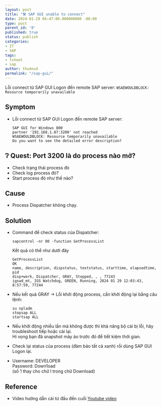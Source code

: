 ```yaml
---
layout: post
title: "🛠 SAP GUI unable to connect"
date: 2024-01-29 04:47:00.000000000 -08:00
type: post
parent_id: '0'
published: true
status: publish
categories:
- IT
- SAP
tags:
- tshoot
- sap
author: thu4nvd
permalink: "/sap-gui/"
---
```


Lỗi connect từ SAP GUI Logon đến remote SAP server:  `WSAEWOULDBLOCK: Resource temporarily unavailable`

## Symptom

- Lỗi connect từ SAP GUI Logon đến remote SAP server:
   ```
   SAP GUI for Windows 800
   partner '192.168.1.87:3200' not reached
   WSAEWOULDBLOCK: Resource temporarily unavailable
   Do you want to see the detailed error description?
  ```

## ❔ Quest:  Port 3200 là do process nào mở?  
- Check trạng thái process đó  
- Check log process đó?  
- Start process đó như thế nào?  


## Cause

- Process Dispatcher không chạy.  

## Solution

-  Command để check status của Dispatcher:  
   ```shell
   sapcontrol -nr 00 -function GetProcessList
   ```

   Kết quả có thể như dưới đây 
   
   ```shell
   GetProcessList
   OK
   name, description, dispstatus, textstatus, starttime, elapsedtime, pid
   disp+work, Dispatcher, GRAY, Stopped, , , 77243
   igswd_mt, IGS Watchdog, GREEN, Running, 2024 01 29 12:03:43, 8:57:59, 77244
   ```

- Nếu kết quả GRAY -> Lỗi khởi động process, cần khởi động lại bằng câu lệnh:  
   ```shell
   su npladm
   stopsap ALL
   startsap ALL
   ```
   
- Nếu khởi động nhiều lần mà không được thì khả năng bộ cài bị lỗi, hãy troubleshoot tiếp hoặc cài lại.   
  Hi vọng bạn đã snapshot máy ảo trước đó để tiết kiệm thời gian.
- Check lại status của process (đảm bảo tất cả xanh) rồi dùng SAP GUI Logon lại.
- Username: DEVELOPER  
  Password: Down1oad  
  (số 1 thay cho chữ l trong chữ Download)

## Reference 

- Video hướng dẫn cài từ đầu đến cuối [Youtube video](https://www.youtube.com/watch?v=-VCfKp0C0eU)